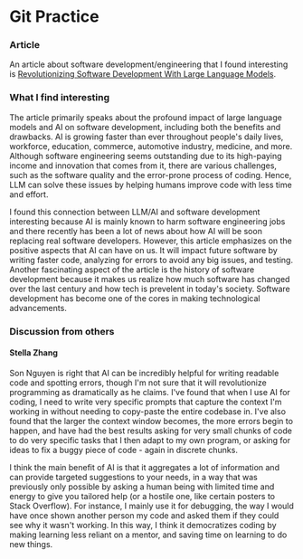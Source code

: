 # Git Practice

### Article
An article about software development/engineering that I found interesting is [Revolutionizing Software Development With Large Language Models](https://www.forbes.com/councils/forbestechcouncil/2024/03/20/revolutionizing-software-development-with-large-language-models/). 

### What I find interesting 

The article primarily speaks about the profound impact of large language models and AI on software development, including both the benefits and drawbacks. AI is growing faster than ever throughout people's daily lives, workforce, education, commerce, automotive industry, medicine, and more. Although software engineering seems outstanding due to its high-paying income and innovation that comes from it, there are various challenges, such as the software quality and the error-prone process of coding. Hence, LLM can solve these issues by helping humans improve code with less time and effort. 

I found this connection between LLM/AI and software development interesting because AI is mainly known to harm software engineering jobs and there recently has been a lot of news about how AI will be soon replacing real software developers. However, this article emphasizes on the positive aspects that AI can have on us. It will impact future software by writing faster code, analyzing for errors to avoid any big issues, and testing. Another fascinating aspect of the article is the history of software development because it makes us realize how much software has changed over the last century and how tech is prevelent in today's society. Software development has become one of the cores in making technological advancements. 

### Discussion from others

#### Stella Zhang

Son Nguyen is right that AI can be incredibly helpful for writing readable code and spotting errors, though I'm not sure that it will revolutionize programming as dramatically as he claims. I've found that when I use AI for coding, I need to write very specific prompts that capture the context I'm working in without needing to copy-paste the entire codebase in. I've also found that the larger the context window becomes, the more errors begin to happen, and have had the best results asking for very small chunks of code to do very specific tasks that I then adapt to my own program, or asking for ideas to fix a buggy piece of code - again in discrete chunks.

I think the main benefit of AI is that it aggregates a lot of information and can provide targeted suggestions to your needs, in a way that was previously only possible by asking a human being with limited time and energy to give you tailored help (or a hostile one, like certain posters to Stack Overflow). For instance, I mainly use it for debugging, the way I would have once shown another person my code and asked them if they could see why it wasn't working. In this way, I think it democratizes coding by making learning less reliant on a mentor, and saving time on learning to do new things.
